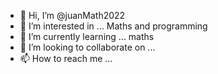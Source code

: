 - 👋 Hi, I’m @juanMath2022
- 👀 I’m interested in ... Maths and programming
- 🌱 I’m currently learning ... maths
- 💞️ I’m looking to collaborate on ...
- 📫 How to reach me ...

<!---
juanMath2022/juanMath2022 is a ✨ special ✨ repository because its `README.md` (this file) appears on your GitHub profile.
You can click the Preview link to take a look at your changes.
--->
